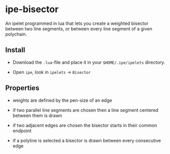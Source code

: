 # ipe-bisector

An ipelet programmed in lua that lets you create a weighted bisector between two line
segments, or between every line segment of a given polychain.

## Install

- Download the `.lua`-file and place it in your `$HOME/.ipe/ipelets` directory.

- Open `ipe`, look in `ipelets` -> `Bisector`

## Properties

- weights are defined by the pen-size of an edge

- if two parallel line segments are chosen then a line segment centered between them is drawn

- if two adjacent edges are chosen the bisector starts in their common endpoint

- if a polyline is selected a bisector is drawn between every consecutive edge
